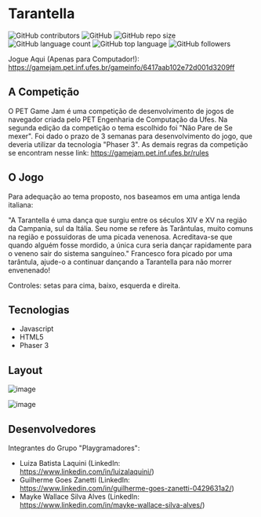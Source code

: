 # Tarantella 
![GitHub contributors](https://img.shields.io/github/contributors/luizalaquini/Tarantella-PET_GAME_JAM_2023) 
![GitHub](https://img.shields.io/github/license/luizalaquini/Tarantella-PET_GAME_JAM_2023)
![GitHub repo size](https://img.shields.io/github/repo-size/luizalaquini/Tarantella-PET_GAME_JAM_2023)
![GitHub language count](https://img.shields.io/github/languages/count/luizalaquini/Tarantella-PET_GAME_JAM_2023)
![GitHub top language](https://img.shields.io/github/languages/top/luizalaquini/Tarantella-PET_GAME_JAM_2023)
![GitHub followers](https://img.shields.io/github/followers/luizalaquini?label=follow&style=social)

Jogue Aqui (Apenas para Computador!): https://gamejam.pet.inf.ufes.br/gameinfo/6417aab102e72d001d3209ff

## A Competição
O PET Game Jam é uma competição de desenvolvimento de jogos de navegador criada pelo PET Engenharia de Computação da Ufes. Na segunda edição da competição o tema escolhido foi "Não Pare de Se mexer". Foi dado o prazo de 3 semanas para desenvolvimento do jogo, que deveria utilizar da tecnologia "Phaser 3". As demais regras da competição se encontram nesse link: 
https://gamejam.pet.inf.ufes.br/rules

## O Jogo
Para adequação ao tema proposto, nos baseamos em uma antiga lenda italiana:

"A Tarantella é uma dança que surgiu entre os séculos XIV e XV na região da Campania, sul da Itália. Seu nome se refere às Tarântulas, muito comuns na região e possuidoras de uma picada venenosa. Acreditava-se que quando alguém fosse mordido, a única cura seria dançar rapidamente para o veneno sair do sistema sanguíneo."
Francesco fora picado por uma tarântula, ajude-o a continuar dançando a Tarantella para não morrer envenenado!

Controles: setas para cima, baixo, esquerda e direita.

## Tecnologias 
- Javascript
- HTML5
- Phaser 3

## Layout
![image](https://user-images.githubusercontent.com/72242547/227654546-d72dcb9b-365a-4cfe-9e30-3c358fdf0012.png)

![image](https://user-images.githubusercontent.com/72242547/227654789-f9152df1-d0ee-408d-8f82-13b86236d42a.png)


## Desenvolvedores
Integrantes do Grupo "Playgramadores":
- Luiza Batista Laquini (LinkedIn: https://www.linkedin.com/in/luizalaquini/)
- Guilherme Goes Zanetti (LinkedIn: https://www.linkedin.com/in/guilherme-goes-zanetti-0429631a2/)
- Mayke Wallace Silva Alves (LinkedIn: https://www.linkedin.com/in/mayke-wallace-silva-alves/)
